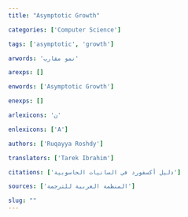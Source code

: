```yaml
---
title: "Asymptotic Growth"

categories: ['Computer Science']

tags: ['asymptotic', 'growth']

arwords: 'نمو مقارب'

arexps: []

enwords: ['Asymptotic Growth']

enexps: []

arlexicons: 'ن'

enlexicons: ['A']

authors: ['Ruqayya Roshdy']

translators: ['Tarek Ibrahim']

citations: ['دليل أكسفورد في السانيات الحاسوبية']

sources: ['المنظمة العربية للترجمة']

slug: ""
---
```

